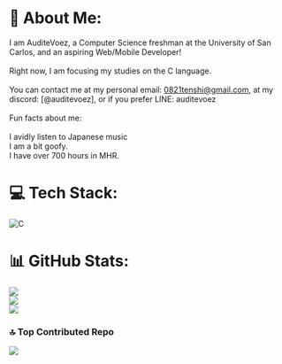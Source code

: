 # 💫 About Me:
I am AuditeVoez, a Computer Science freshman at the University of San Carlos, and an aspiring Web/Mobile Developer!<br><br>Right now, I am focusing my studies on the C language. <br><br>You can contact me at my personal email: 0821tenshi@gmail.com, at my discord: [@auditevoez], or if you prefer LINE: auditevoez<br><br>Fun facts about me:<br><br>I avidly listen to Japanese music<br>I am a bit goofy.<br>I have over 700 hours in MHR.


# 💻 Tech Stack:
![C](https://img.shields.io/badge/c-%2300599C.svg?style=for-the-badge&logo=c&logoColor=white)
# 📊 GitHub Stats:
![](https://github-readme-stats.vercel.app/api?username=AuditeVoez&theme=blue-green&hide_border=false&include_all_commits=false&count_private=false)<br/>
![](https://github-readme-streak-stats.herokuapp.com/?user=AuditeVoez&theme=blue-green&hide_border=false)<br/>
![](https://github-readme-stats.vercel.app/api/top-langs/?username=AuditeVoez&theme=blue-green&hide_border=false&include_all_commits=false&count_private=false&layout=compact)

### 🔝 Top Contributed Repo
![](https://github-contributor-stats.vercel.app/api?username=AuditeVoez&limit=5&theme=dark&combine_all_yearly_contributions=true)

<!-- Proudly created with GPRM ( https://gprm.itsvg.in ) -->